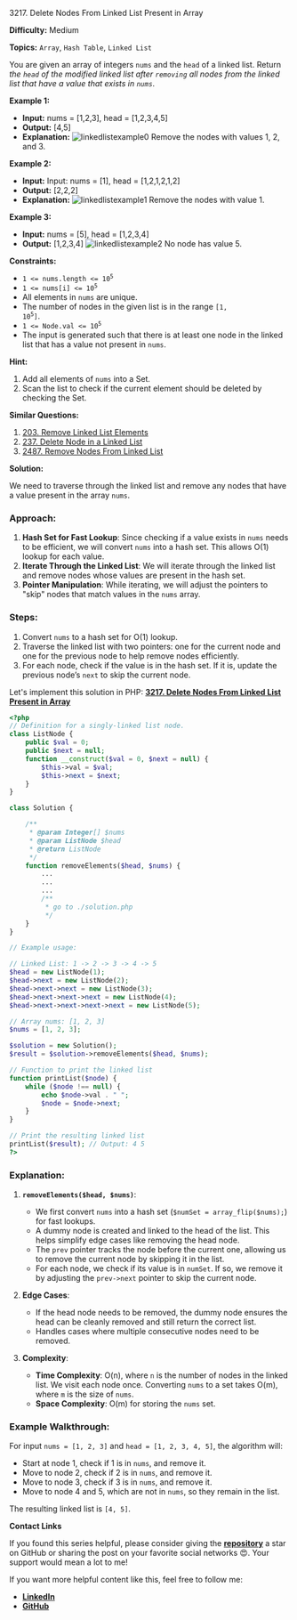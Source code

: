 3217\. Delete Nodes From Linked List Present in Array

**Difficulty:** Medium

**Topics:** `Array`, `Hash Table`, `Linked List`

You are given an array of integers `nums` and the `head` of a linked list. Return _the `head` of the modified linked list after `removing` all nodes from the linked list that have a value that exists in `nums`_.

**Example 1:**

- **Input:** nums = [1,2,3], head = [1,2,3,4,5]
- **Output:** [4,5]
- **Explanation:** 
   ![linkedlistexample0](https://assets.leetcode.com/uploads/2024/06/11/linkedlistexample0.png)
  Remove the nodes with values 1, 2, and 3.

**Example 2:**

- **Input:** Input: nums = [1], head = [1,2,1,2,1,2]
- **Output:** [2,2,2]
- **Explanation:**
![linkedlistexample1](https://assets.leetcode.com/uploads/2024/06/11/linkedlistexample1.png)
  Remove the nodes with value 1.

**Example 3:**

- **Input:** nums = [5], head = [1,2,3,4]
- **Output:** [1,2,3,4]
  ![linkedlistexample2](https://assets.leetcode.com/uploads/2024/06/11/linkedlistexample2.png)
  No node has value 5.



**Constraints:**

- <code>1 <= nums.length <= 10<sup>5</sup></code>
- <code>1 <= nums[i] <= 10<sup>5</sup></code>
- All elements in `nums` are unique.
- The number of nodes in the given list is in the range <code>[1, 10<sup>5</sup>]</code>.
- <code>1 <= Node.val <= 10<sup>5</sup></code>
- The input is generated such that there is at least one node in the linked list that has a value not present in `nums`.


**Hint:**
1. Add all elements of `nums` into a Set.
2. Scan the list to check if the current element should be deleted by checking the Set.



**Similar Questions:**
1. [203. Remove Linked List Elements](https://github.com/mah-shamim/leet-code-in-php/tree/main/algorithms/000203-remove-linked-list-elements)
2. [237. Delete Node in a Linked List](https://github.com/mah-shamim/leet-code-in-php/tree/main/algorithms/000237-delete-node-in-a-linked-list)
3. [2487. Remove Nodes From Linked List](https://github.com/mah-shamim/leet-code-in-php/tree/main/algorithms/002487-remove-nodes-from-linked-list)



**Solution:**

We need to traverse through the linked list and remove any nodes that have a value present in the array `nums`.

### Approach:
1. **Hash Set for Fast Lookup**: Since checking if a value exists in `nums` needs to be efficient, we will convert `nums` into a hash set. This allows O(1) lookup for each value.
2. **Iterate Through the Linked List**: We will iterate through the linked list and remove nodes whose values are present in the hash set.
3. **Pointer Manipulation**: While iterating, we will adjust the pointers to "skip" nodes that match values in the `nums` array.

### Steps:
1. Convert `nums` to a hash set for O(1) lookup.
2. Traverse the linked list with two pointers: one for the current node and one for the previous node to help remove nodes efficiently.
3. For each node, check if the value is in the hash set. If it is, update the previous node’s `next` to skip the current node.

Let's implement this solution in PHP: **[3217. Delete Nodes From Linked List Present in Array](https://github.com/mah-shamim/leet-code-in-php/tree/main/algorithms/003217-delete-nodes-from-linked-list-present-in-array/solution.php)**

```php
<?php
// Definition for a singly-linked list node.
class ListNode {
    public $val = 0;
    public $next = null;
    function __construct($val = 0, $next = null) {
        $this->val = $val;
        $this->next = $next;
    }
}

class Solution {

    /**
     * @param Integer[] $nums
     * @param ListNode $head
     * @return ListNode
     */
    function removeElements($head, $nums) {
        ...
        ...
        ...
        /**
         * go to ./solution.php
         */
    }
}

// Example usage:

// Linked List: 1 -> 2 -> 3 -> 4 -> 5
$head = new ListNode(1);
$head->next = new ListNode(2);
$head->next->next = new ListNode(3);
$head->next->next->next = new ListNode(4);
$head->next->next->next->next = new ListNode(5);

// Array nums: [1, 2, 3]
$nums = [1, 2, 3];

$solution = new Solution();
$result = $solution->removeElements($head, $nums);

// Function to print the linked list
function printList($node) {
    while ($node !== null) {
        echo $node->val . " ";
        $node = $node->next;
    }
}

// Print the resulting linked list
printList($result); // Output: 4 5
?>
```

### Explanation:

1. **`removeElements($head, $nums)`**:
    - We first convert `nums` into a hash set (`$numSet = array_flip($nums);`) for fast lookups.
    - A dummy node is created and linked to the head of the list. This helps simplify edge cases like removing the head node.
    - The `prev` pointer tracks the node before the current one, allowing us to remove the current node by skipping it in the list.
    - For each node, we check if its value is in `numSet`. If so, we remove it by adjusting the `prev->next` pointer to skip the current node.

2. **Edge Cases**:
    - If the head node needs to be removed, the dummy node ensures the head can be cleanly removed and still return the correct list.
    - Handles cases where multiple consecutive nodes need to be removed.

3. **Complexity**:
    - **Time Complexity**: O(n), where `n` is the number of nodes in the linked list. We visit each node once. Converting `nums` to a set takes O(m), where `m` is the size of `nums`.
    - **Space Complexity**: O(m) for storing the `nums` set.

### Example Walkthrough:

For input `nums = [1, 2, 3]` and `head = [1, 2, 3, 4, 5]`, the algorithm will:
- Start at node 1, check if 1 is in `nums`, and remove it.
- Move to node 2, check if 2 is in `nums`, and remove it.
- Move to node 3, check if 3 is in `nums`, and remove it.
- Move to node 4 and 5, which are not in `nums`, so they remain in the list.

The resulting linked list is `[4, 5]`.


**Contact Links**

If you found this series helpful, please consider giving the **[repository](https://github.com/mah-shamim/leet-code-in-php)** a star on GitHub or sharing the post on your favorite social networks 😍. Your support would mean a lot to me!

If you want more helpful content like this, feel free to follow me:

- **[LinkedIn](https://www.linkedin.com/in/arifulhaque/)**
- **[GitHub](https://github.com/mah-shamim)**
